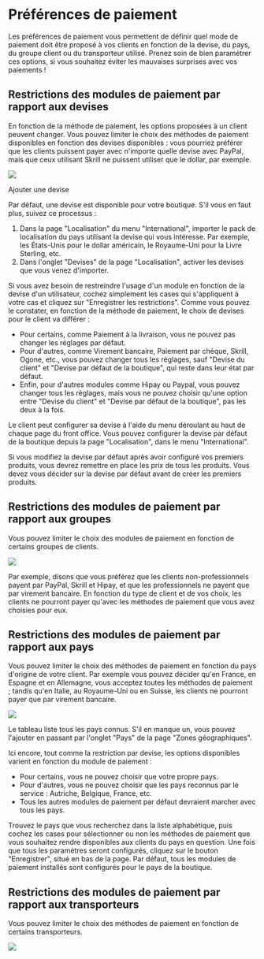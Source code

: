 # Préférences de paiement

Les préférences de paiement vous permettent de définir quel mode de paiement doit être proposé à vos clients en fonction de la devise, du pays, du groupe client ou du transporteur utilisé. Prenez soin de bien paramétrer ces options, si vous souhaitez éviter les mauvaises surprises avec vos paiements !

## Restrictions des modules de paiement par rapport aux devises <a href="preferencesdepaiement-restrictionsdesmodulesdepaiementparrapportauxdevises" id="preferencesdepaiement-restrictionsdesmodulesdepaiementparrapportauxdevises"></a>

En fonction de la méthode de paiement, les options proposées à un client peuvent changer. Vous pouvez limiter le choix des méthodes de paiement disponibles en fonction des devises disponibles : vous pourriez préférer que les clients puissent payer avec n'importe quelle devise avec PayPal, mais que ceux utilisant Skrill ne puissent utiliser que le dollar, par exemple.

![](../../../.gitbook/assets/64225418.png)

Ajouter une devise

Par défaut, une devise est disponible pour votre boutique. S'il vous en faut plus, suivez ce processus :

1. Dans la page "Localisation" du menu "International", importer le pack de localisation du pays utilisant la devise qui vous intéresse. Par exemple, les États-Unis pour le dollar américain, le Royaume-Uni pour la Livre Sterling, etc.
2. Dans l'onglet "Devises" de la page "Localisation", activer les devises que vous venez d'importer.

Si vous avez besoin de restreindre l'usage d'un module en fonction de la devise d'un utilisateur, cochez simplement les cases qui s'appliquent à votre cas et cliquez sur "Enregistrer les restrictions". Comme vous pouvez le constater, en fonction de la méthode de paiement, le choix de devises pour le client va différer :

* Pour certains, comme Paiement à la livraison, vous ne pouvez pas changer les réglages par défaut.
* Pour d'autres, comme Virement bancaire, Paiement par chèque, Skrill, Ogone, etc., vous pouvez changer tous les réglages, sauf "Devise du client" et "Devise par défaut de la boutique", qui reste dans leur état par défaut.
* Enfin, pour d'autres modules comme Hipay ou Paypal, vous pouvez changer tous les réglages, mais vous ne pouvez choisir qu'une option entre "Devise du client" et "Devise par défaut de la boutique", pas les deux à la fois.

Le client peut configurer sa devise à l'aide du menu déroulant au haut de chaque page du front office. Vous pouvez configurer la devise par défaut de la boutique depuis la page "Localisation", dans le menu "International".

Si vous modifiez la devise par défaut après avoir configuré vos premiers produits, vous devrez remettre en place les prix de tous les produits. Vous devez vous décider sur la devise par défaut avant de créer les premiers produits.

## Restrictions des modules de paiement par rapport aux groupes <a href="preferencesdepaiement-restrictionsdesmodulesdepaiementparrapportauxgroupes" id="preferencesdepaiement-restrictionsdesmodulesdepaiementparrapportauxgroupes"></a>

Vous pouvez limiter le choix des modules de paiement en fonction de certains groupes de clients.

![](../../../.gitbook/assets/64225419.png)

Par exemple, disons que vous préférez que les clients non-professionnels payent par PayPal, Skrill et Hipay, et que les professionnels ne payent que par virement bancaire. En fonction du type de client et de vos choix, les clients ne pourront payer qu'avec les méthodes de paiement que vous avez choisies pour eux.

## Restrictions des modules de paiement par rapport aux pays <a href="preferencesdepaiement-restrictionsdesmodulesdepaiementparrapportauxpays" id="preferencesdepaiement-restrictionsdesmodulesdepaiementparrapportauxpays"></a>

Vous pouvez limiter le choix des méthodes de paiement en fonction du pays d'origine de votre client. Par exemple vous pouvez décider qu'en France, en Espagne et en Allemagne, vous acceptez toutes les méthodes de paiement ; tandis qu'en Italie, au Royaume-Uni ou en Suisse, les clients ne pourront payer que par virement bancaire.

![](../../../.gitbook/assets/64225420.png)

Le tableau liste tous les pays connus. S'il en manque un, vous pouvez l'ajouter en passant par l'onglet "Pays" de la page "Zones géographiques".

Ici encore, tout comme la restriction par devise, les options disponibles varient en fonction du module de paiement :

* Pour certains, vous ne pouvez choisir que votre propre pays.
* Pour d'autres, vous ne pouvez choisir que les pays reconnus par le service : Autriche, Belgique, France, etc.
* Tous les autres modules de paiement par défaut devraient marcher avec tous les pays.

Trouvez le pays que vous recherchez dans la liste alphabétique, puis cochez les cases pour sélectionner ou non les méthodes de paiement que vous souhaitez rendre disponibles aux clients du pays en question. Une fois que tous les paramètres seront configurés, cliquez sur le bouton "Enregistrer", situé en bas de la page. Par défaut, tous les modules de paiement installés sont configurés pour le pays de la boutique.

## Restrictions des modules de paiement par rapport aux transporteurs <a href="preferencesdepaiement-restrictionsdesmodulesdepaiementparrapportauxtransporteurs" id="preferencesdepaiement-restrictionsdesmodulesdepaiementparrapportauxtransporteurs"></a>

Vous pouvez limiter le choix des méthodes de paiement en fonction de certains transporteurs.

![](../../../.gitbook/assets/64225421.png)
